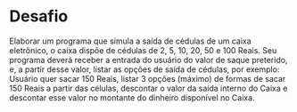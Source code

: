 # Desafio
Elaborar um programa que simula a saída de cédulas de um caixa eletrônico, o caixa
dispõe de cédulas de 2, 5, 10, 20, 50 e 100 Reais. Seu programa deverá receber a entrada
do usuário do valor de saque preterido, e, a partir desse valor, listar as opções de saída
de cédulas, por exemplo: Usuário quer sacar 150 Reais, listar 3 opções (máximo) de
formas de sacar 150 Reais a partir das células, descontar o valor da saída interno do
Caixa e descontar esse valor no montante do dinheiro disponível no Caixa. 
